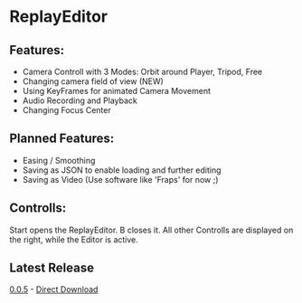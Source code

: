 ﻿# ReplayEditor

## Features:
- Camera Controll with 3 Modes: Orbit around Player, Tripod, Free
- Changing camera field of view (NEW)
- Using KeyFrames for animated Camera Movement
- Audio Recording and Playback 
- Changing Focus Center

## Planned Features:
- Easing / Smoothing
- Saving as JSON to enable loading and further editing
- Saving as Video  (Use software like 'Fraps' for now ;)

## Controlls:
Start opens the ReplayEditor. B closes it.
All other Controlls are displayed on the right, while the Editor is active.

## Latest Release
[0.0.5](https://github.com/DanielKIWI/SkaterXL-Modding/releases/tag/XLShredReplayEditor-v0.0.5) - [Direct Download](https://github.com/DanielKIWI/SkaterXL-Modding/releases/download/XLShredReplayEditor-v0.0.5/XLShredReplayEditor-0.0.5.zip)

